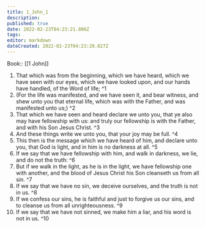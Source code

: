 ```yaml
---
title: 1_John_1
description: 
published: true
date: 2022-02-23T04:23:21.806Z
tags: 
editor: markdown
dateCreated: 2022-02-23T04:23:20.027Z
---
```


 Book:: [[1 John]]
 1. That which was from the beginning, which we have heard, which we have seen with our eyes, which we have looked upon, and our hands have handled, of the Word of life; ^1
 2. (For the life was manifested, and we have seen it, and bear witness, and shew unto you that eternal life, which was with the Father, and was manifested unto us;) ^2
 3. That which we have seen and heard declare we unto you, that ye also may have fellowship with us: and truly our fellowship is with the Father, and with his Son Jesus Christ. ^3
 4. And these things write we unto you, that your joy may be full. ^4
 5. This then is the message which we have heard of him, and declare unto you, that God is light, and in him is no darkness at all. ^5
 6. If we say that we have fellowship with him, and walk in darkness, we lie, and do not the truth: ^6
 7. But if we walk in the light, as he is in the light, we have fellowship one with another, and the blood of Jesus Christ his Son cleanseth us from all sin. ^7
 8. If we say that we have no sin, we deceive ourselves, and the truth is not in us. ^8
 9. If we confess our sins, he is faithful and just to forgive us our sins, and to cleanse us from all unrighteousness. ^9
 10. If we say that we have not sinned, we make him a liar, and his word is not in us. ^10
